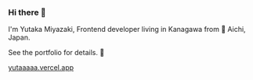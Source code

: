 ### Hi there 👋

I'm Yutaka Miyazaki, Frontend developer living in Kanagawa from 🏯 Aichi, Japan.

See the portfolio for details. 🌸

[yutaaaaa.vercel.app](https://yutaaaaa.vercel.app/resume)
